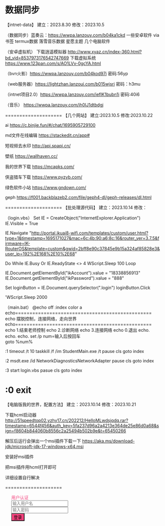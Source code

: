 # 数据同步
【intnet-data】
建立：2023.8.30
修改：2023.10.5




（数据同步）蓝奏云：https://wwpa.lanzouy.com/b04ka1ckd
		一些安卓软件
		via书签
		termux数据
		落雪音乐数据
		星愿主题
		几个电脑软件
		


（安卓虚拟机）
  下载逍遥模拟器   http://www.xyaz.cn/index-360.html?bd_vid=8537973176542747669
  下载虚拟系统      https://www.123pan.com/s/AO1LVv-0gcYA.html


（bvn火影）https://wwpa.lanzouy.com/b04kod97i  密码:56yp

（web服务器）https://lightzhan.lanzoui.com/b015wjsri 密码：h3mu


（intnet项目2.0）https://wwpa.lanzouy.com/iefIK1bubn1i 密码:40i6

（音乐）
https://wwpa.lanzouy.com/ih0IJ1dtbdgj

====================
【几个网站】
建立:2023.10.5
修改:2023.10.22





ai  https://c.binjie.fun/#/chat/1695905729100


md文件在线编辑  https://stackedit.cn/app#


短视频去水印  http://api.spapi.cn/


壁纸  https://wallhaven.cc/


我的世界下载  https://mcapks.com/


侠盗猎车下载  https://www.pyzyb.com/


绿色软件小站 https://www.gndown.com/

geph 
 https://f001.backblazeb2.com/file/geph4-dl/geph-releases/dl.html

====================
【批处理源代码】
建立：2023.10.14
修改：




（login.vbs）
Set IE = CreateObject("InternetExplorer.Application")
IE.Visible = True

IE.Navigate "http://portal.ikuai8-wifi.com/templates/custom/user.html?type=1&timestamp=1695171027&mac=6c:4b:90:a6:8c:16&router_ver=3.7.5&firmware=IK-RouterOS&template=custom&gwid=2bff8e90c37845e9b15a324af85828e3&user_ip=192%2E168%2E10%2E68"

Do While IE.Busy Or IE.ReadyState <> 4
    WScript.Sleep 100
Loop

IE.Document.getElementById("ikAccount").value = "18338856913"
IE.Document.getElementById("ikPassword").value = "888"

Set loginButton = IE.Document.querySelector(".login")
loginButton.Click

'WScript.Sleep 2000




（main.bat）
@echo off
:index
color a
echo================================================
echo 摆脱控制，连接网络，走向世界
echo================================================
echo 1.结束老师控制
echo 2.诊断网络
echo 3.连接网络
echo 0.退出
echo.
echo.
echo.
set /p num=输入后按回车      
goto %num%

:1
timeout /t 10
taskkill /f /im StudentMain.exe /t
pause
cls
goto index

:2
msdt.exe /id NetworkDiagnosticsNetworkAdapter
pause
cls
goto index

:3
start login.vbs
pasue
cls
goto index

:0
exit
====================
【电脑版我的世界，配置方法】
建立：2023.10.14
修改：2023.10.21




下载hcml启动器
http://51speedtop02.yzhy17.cn/202212/HelloMLwdsjqdq.rar?timestamp=6544f456&auth_key=5fa237d96a2a4213e364de25e86d0a68&sign=f8604b844060b8556c2a25494b502b9e&t=65450266


解压后运行会弹出一个msi插件下载一下
https://aka.ms/download-jdk/microsoft-jdk-17-windows-x64.msi


安装好msi插件


把msi插件用hcml打开即可


详细设置自行解决




====================
<!DOCTYPE html PUBLIC "-//W3C//DTD XHTML 1.0 Transitional//EN" "http://www.w3.org/TR/xhtml1/DTD/xhtml1-transitional.dtd">
<html lang="zh-CN" xmlns="http://www.w3.org/1999/xhtml">
  <head>
	<meta http-equiv="Content-Type" content="text/html; charset=utf-8" />
    <meta name="viewport" content="width=device-width, initial-scale=1.0, minimum-scale=1.0, maximum-scale=1.0, user-scalable=no, target-densitydpi=medium-dpi">
    <meta name="apple-mobile-web-app-capable" content="yes">
    <meta name="apple-mobile-web-app-status-bar-style" content="black" >
    <meta name="format-detection" content="telephone=no" />
    <meta http-equiv="X-UA-Compatible" content="IE=Edge">
      <title>用户认证</title>
      <link type="text/css" href="css/base.css" rel="stylesheet"/>
        <style type="text/css">
            .users{ padding: 0 20px;}
            .users .approve_title{ color: #f4417c;}
            .users .username em{ background: url(image/users.png) no-repeat; width: 18px; height: 18px; position: absolute; left: 20px; top:15px;}
            .users .userpassword{ margin-top: 0; border-top:0;}
            .users .userpassword em{ background: url(image/pass_w.png) no-repeat; width: 14px; height: 18px; position: absolute; left: 20px; top:15px;}
            .users .login{ background: #f4417c;}
        </style>

   </head>
<body>
<div class="users">
    <div class="approve_title">用户认证</div>
    <div class="input_in username">
        <em></em>
        <input type="text" id="ikAccount" placeholder="输入用户名"/>
    </div>
    <div class="input_in userpassword">
        <em></em>
        <input type="password" id="ikPassword" placeholder="输入密码"/>
    </div>
    <button class="login" onclick="getValues()">登录</button>
</div>
</body>
<script src="js/jquery-1.8.3.min.js"></script>
<script src="js/md5.js"></script>
<script src="js/auth.js"></script>
<script type="text/javascript">
    var host = window.location.host;
	var user_ip = GetQueryString("user_ip") ;
	var user_mac = GetQueryString("mac") ;
    if (user_ip == null || user_mac == null) {
        user_ip = null
        user_mac = null
    }
	var refer = GetQueryString("refer") ;
	function getValues(){
		var UserName=document.getElementById("ikAccount").value;
		var PassWord=document.getElementById("ikPassword").value;
		if(!UserName){
			alert("请输入用户名");
			return false;
		}
		if(!PassWord){
			alert("请输入密码");
			return false;
		}
        
            var SumPassWord = CryptoJS.MD5(CryptoJS.MD5(PassWord).toString() + user_ip + user_mac).toString();
        		location.href = "/Action/webauth-up?type=1&action=release&username=" + UserName + "&password=" + SumPassWord + "&refer=" + refer+ "&mac="+getParameterByName("mac");
	}
    </script>
</html>

====================
【下载3a大作】
建立：2023.11.3
修改：




资源网站：https://thebyrut.org/

下载工具 ：https://jump1.51xiazai.cn/d?k=uTorrent&s=70799&t=51xiazai&u=https%253A%252F%252Fsafe.51xiazai.cn%252Fhuajunsafe%252FuTorrent3.5.5.46348.rar&n=2






====================
====================
【办公软件&下载地址】
建立:2023.10.22
修改:2023.10
adobe
 下载地址1 https://kerrynotes.com/adobe-2024-software-download/#toc3

 下载地址2 https://www.ghxi.com/?s=adobe


office下载工具
https://www.ghxi.com/officec2rins.html
